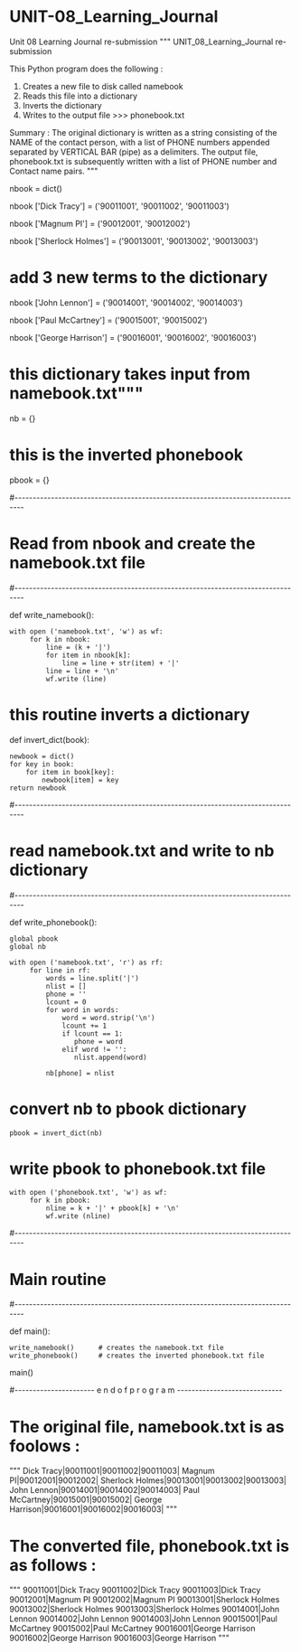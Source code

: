 # UNIT-08_Learning_Journal
Unit 08 Learning Journal re-submission
"""
UNIT_08_Learning_Journal re-submission

This Python program does the following :
1. Creates a new file to disk called namebook
2. Reads this file into a dictionary
3. Inverts the dictionary
4. Writes to the output  file >>> phonebook.txt

Summary :
The original dictionary is written as a string consisting of the NAME of the contact person, with a list of PHONE numbers appended separated by VERTICAL BAR (pipe) as a delimiters.
The output file, phonebook.txt is subsequently written with a list of PHONE number and Contact name pairs.
"""

nbook = dict()

nbook ['Dick Tracy'] = ('90011001', '90011002', '90011003')

nbook ['Magnum PI'] = ('90012001', '90012002')

nbook ['Sherlock Holmes'] = ('90013001', '90013002', '90013003')

#  add 3 new terms to the dictionary

nbook ['John Lennon'] = ('90014001', '90014002', '90014003')

nbook ['Paul McCartney'] = ('90015001', '90015002')

nbook ['George Harrison'] = ('90016001', '90016002', '90016003')

# this dictionary takes input from namebook.txt"""

nb = {}

# this is the inverted phonebook

pbook = {}

#--------------------------------------------------------------------------------
#  Read from nbook and create the namebook.txt file
#--------------------------------------------------------------------------------

def write_namebook():

    with open ('namebook.txt', 'w') as wf:
         for k in nbook:
             line = (k + '|')
             for item in nbook[k]:
                 line = line + str(item) + '|'
             line = line + '\n'
             wf.write (line)

#  this routine inverts a dictionary


def invert_dict(book):

    newbook = dict()
    for key in book:
        for item in book[key]:
            newbook[item] = key
    return newbook

#--------------------------------------------------------------------------------
# read namebook.txt and write to nb dictionary
#--------------------------------------------------------------------------------

def write_phonebook():

    global pbook
    global nb

    with open ('namebook.txt', 'r') as rf:
         for line in rf:
             words = line.split('|')
             nlist = []
             phone = ''
             lcount = 0
             for word in words:
                 word = word.strip('\n')
                 lcount += 1
                 if lcount == 1:
                    phone = word
                 elif word != '':
                    nlist.append(word)
                    
             nb[phone] = nlist

#  convert nb to pbook dictionary

    pbook = invert_dict(nb)

#  write pbook to phonebook.txt file

    with open ('phonebook.txt', 'w') as wf:
         for k in pbook:
             nline = k + '|' + pbook[k] + '\n'
             wf.write (nline)

#--------------------------------------------------------------------------------
#  Main routine
#--------------------------------------------------------------------------------

def main():
           
    write_namebook()      # creates the namebook.txt file
    write_phonebook()     # creates the inverted phonebook.txt file

main()

#---------------------- e n d   o f   p r o g r a m -----------------------------

# The original file, namebook.txt is as foolows :

"""
Dick Tracy|90011001|90011002|90011003|
Magnum PI|90012001|90012002|
Sherlock Holmes|90013001|90013002|90013003|
John Lennon|90014001|90014002|90014003|
Paul McCartney|90015001|90015002|
George Harrison|90016001|90016002|90016003|
"""

# The converted file, phonebook.txt is as follows :

"""
90011001|Dick Tracy
90011002|Dick Tracy
90011003|Dick Tracy
90012001|Magnum PI
90012002|Magnum PI
90013001|Sherlock Holmes
90013002|Sherlock Holmes
90013003|Sherlock Holmes
90014001|John Lennon
90014002|John Lennon
90014003|John Lennon
90015001|Paul McCartney
90015002|Paul McCartney
90016001|George Harrison
90016002|George Harrison
90016003|George Harrison
"""
